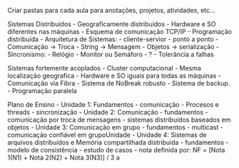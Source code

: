 Criar pastas para cada aula para anotações, projetos, atividades, etc...

Sistemas Distribuídos
    - Geograficamente distribuídos
    - Hardware e SO diferentes nas máquinas
    - Esquema de comunicação TCP/IP
    - Programação distribuída
    - Arquitetura de Sistemas:
        - cliente-servior
        - ponto a ponto
    - Comunicação -> Troca
        - String -> Mensagem
        - Objetos -> serialização
        - Sincronismo:
            - Relógio
            - Monitor ou Semáforo
            - ?
        - Tolerância a falhas

Sistemas fortemente acoplados - Cluster computacional
    - Mesma localização geografica
    - Hardware e SO iguais para todas as máquinas
    - Comunicação via Fibra
    - Sistema de NoBreak robusto
    - Sistema de backup.
    - Programação paralela

Plano de Ensino
    - Unidade 1: Fundamentos
        - comunicação
        - Procesos e threads
        - sincronização
    - Unidade 2: Comunicação
        - fundamentos
        - comunicação por troca de mensagens
        - sistemas distribuídos baseados em objetos
    - Unidade 3: Comunicação em grupo
        - fundamentos
        - multicast
        - comunicação confiável em grupoUnidade
    - Unidade 4: Sistemas de arquivos distribuídos e Memória compartilhada distribuída
        - fundamentos
        - modelo de consistência
        - estudo de casos
    - nota definida por: NF = [Nota 1(N1) + Nota 2(N2) + Nota 3(N3)] / 3
a